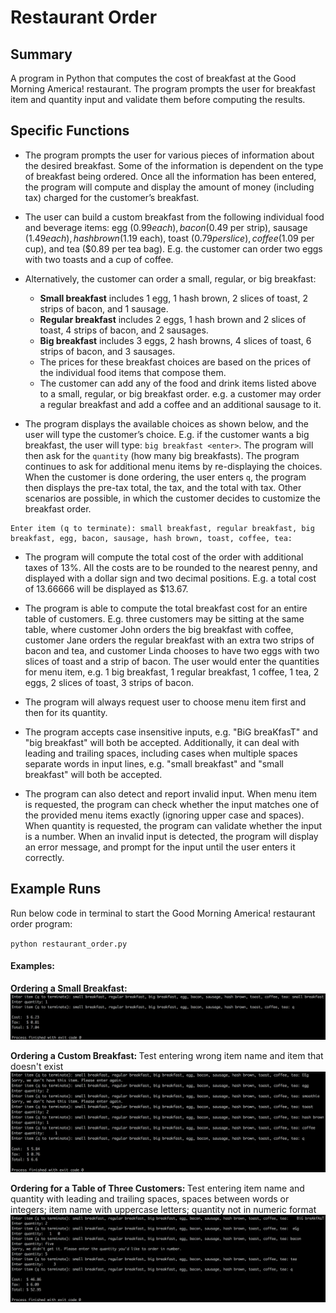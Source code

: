 # Restaurant Order

## Summary

A program in Python that computes the cost of breakfast at the Good Morning America! restaurant.
The program prompts the user for breakfast item and quantity input and validate them before computing the results.

## Specific Functions

- The program prompts the user for various pieces of information about the desired breakfast.
Some of the information is dependent on the type of breakfast being ordered. Once all the information has been entered, the program will compute and display the amount of money (including tax) charged for the customer’s breakfast.

- The user can build a custom breakfast from the following individual food and beverage items: egg ($0.99 each), bacon ($0.49 per strip), sausage ($1.49 each), hash brown ($1.19 each), toast ($0.79 per slice), coffee ($1.09 per cup), and tea ($0.89 per tea bag).
E.g. the customer can order two eggs with two toasts and a cup of coffee.

- Alternatively, the customer can order a small, regular, or big breakfast:
  - <strong>Small breakfast</strong> includes 1 egg, 1 hash brown, 2 slices of toast, 2 strips of bacon, and 1 sausage.
  - <strong>Regular breakfast</strong> includes 2 eggs, 1 hash brown and 2 slices of toast, 4 strips of bacon, and 2 sausages.
  - <strong>Big breakfast</strong> includes 3 eggs, 2 hash browns, 4 slices of toast, 6 strips of bacon, and 3 sausages.
  - The prices for these breakfast choices are based on the prices of the individual food items that compose them.
  - The customer can add any of the food and drink items listed above to a small, regular, or big breakfast order. e.g. a customer may order a regular breakfast and add a coffee and an additional sausage to it.

- The program displays the available choices as shown below, and the user will type the customer’s choice. E.g. if the customer wants a big breakfast, the user will type: `big breakfast <enter>`. The program will then ask for the `quantity` (how many big breakfasts). The program continues to ask for additional menu items by re-displaying the choices. When the customer is done ordering, the user enters `q`, the program then displays the pre-tax total, the tax, and the total with tax. Other scenarios are possible, in which the customer decides to customize the breakfast order.
```
Enter item (q to terminate): small breakfast, regular breakfast, big breakfast, egg, bacon, sausage, hash brown, toast, coffee, tea:
```

- The program will compute the total cost of the order with additional taxes of 13%. All the costs are to be rounded to the nearest penny, and displayed with a dollar sign and two decimal positions. E.g. a total cost of 13.66666 will be displayed as $13.67.

- The program is able to compute the total breakfast cost for an entire table of customers. E.g. three customers may be sitting at the same table, where customer John orders the big breakfast with coffee, customer Jane orders the regular breakfast with an extra two strips of bacon and tea, and customer Linda chooses to have two eggs with two slices of toast and a strip of bacon. The user would enter the quantities for menu item, e.g. 1 big breakfast, 1 regular breakfast, 1 coffee, 1 tea, 2 eggs, 2 slices of toast, 3 strips of bacon.

- The program will always request user to choose menu item first and then for its quantity.

- The program accepts case insensitive inputs, e.g. "BiG breaKfasT" and "big breakfast" will both be accepted. Additionally, it can deal with leading and trailing spaces, including cases when multiple spaces separate words in input lines, e.g. "small breakfast" and "small &nbsp; &nbsp; breakfast" will both be accepted.

- The program can also detect and report invalid input. When menu item is requested, the program can check whether the input matches one of the provided menu items exactly (ignoring upper case and spaces). When quantity is requested, the program can validate whether the input is a number. When an invalid input is detected, the program will display an error message, and prompt for the input until the user enters it correctly.

## Example Runs

Run below code in terminal to start the Good Morning America! restaurant order program:

`python restaurant_order.py`


#### Examples:

<strong> Ordering a Small Breakfast: </strong>
![](small_breakfast.png)

<strong> Ordering a Custom Breakfast: </strong>
Test entering wrong item name and item that doesn't exist
![](custom_order.png)

<strong> Ordering for a Table of Three Customers: </strong>
Test entering item name and quantity with leading and trailing spaces, spaces between words or integers; item name with uppercase letters; quantity not in numeric format
![](multi_customers.png)
